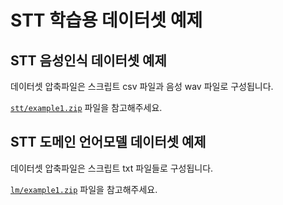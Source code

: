 # STT 학습용 데이터셋 예제

## STT 음성인식 데이터셋 예제

데이터셋 압축파일은 스크립트 csv 파일과 음성 wav 파일로 구성됩니다.

[`stt/example1.zip`](./stt/example1.zip) 파일을 참고해주세요.

## STT 도메인 언어모델 데이터셋 예제

데이터셋 압축파일은 스크립트 txt 파일들로 구성됩니다.

[`lm/example1.zip`](./lm/example1.zip) 파일을 참고해주세요.
